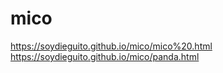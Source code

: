 # mico
https://soydieguito.github.io/mico/mico%20.html
https://soydieguito.github.io/mico/panda.html
